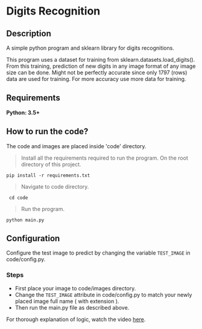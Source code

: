 # Digits Recognition

## Description

A simple python program and sklearn library for digits recognitions.

This program uses a dataset for training from sklearn.datasets.load_digits(). From this training, prediction of new digits in any image format of any image size can be done. Might not be perfectly accurate since only 1797 (rows) data are used for training. For more accuracy use more data for training.

## Requirements
**Python: 3.5+**

## How to run the code?
The code and images are placed inside 'code' directory.

> Install all the requirements required to run the program. On the root directory of this project.

``` pip install -r requirements.txt ```

> Navigate to code directory.

``` cd code```

> Run the program.

```python main.py```


## Configuration

Configure the test image to predict by changing the variable ```TEST_IMAGE``` in code/config.py.

### Steps
- First place your image to code/images directory.
- Change the ```TEST_IMAGE``` attribute in code/config.py to match your newly placed image full name ( with extension ).
- Then run the main.py file as described above.

For thorough explanation of logic, watch the video [here](https://www.youtube.com/watch?v=hB6IlpqHy-o).
